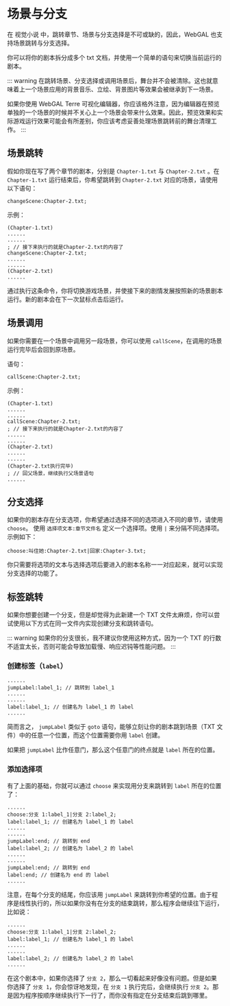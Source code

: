 # 场景与分支

在 视觉小说 中，跳转章节、场景与分支选择是不可或缺的，因此，WebGAL 也支持场景跳转与分支选择。

你可以将你的剧本拆分成多个 txt 文档，并使用一个简单的语句来切换当前运行的剧本。

::: warning
在跳转场景、分支选择或调用场景后，舞台并不会被清除。这也就意味着上一个场景应用的背景音乐、立绘、背景图片等效果会被继承到下一场景。

如果你使用 WebGAL Terre 可视化编辑器，你应该格外注意，因为编辑器在预览单独的一个场景的时候并不关心上一个场景会带来什么效果。因此，预览效果和实际游戏运行效果可能会有所差别，你应该考虑妥善处理场景跳转前的舞台清理工作。
:::

## 场景跳转

假如你现在写了两个章节的剧本，分别是 `Chapter-1.txt` 与 `Chapter-2.txt` 。在 `Chapter-1.txt` 运行结束后，你希望跳转到 `Chapter-2.txt` 对应的场景，请使用以下语句：

``` ws
changeScene:Chapter-2.txt;
```

示例：

``` ws
(Chapter-1.txt)
......
......
; // 接下来执行的就是Chapter-2.txt的内容了
changeScene:Chapter-2.txt;
......
......
(Chapter-2.txt)
......
```

通过执行这条命令，你将切换游戏场景，并使接下来的剧情发展按照新的场景剧本运行。新的剧本会在下一次鼠标点击后运行。

## 场景调用

如果你需要在一个场景中调用另一段场景，你可以使用 `callScene`，在调用的场景运行完毕后会回到原场景。

语句：

``` ws
callScene:Chapter-2.txt;
```

示例：

``` ws
(Chapter-1.txt)
......
......
callScene:Chapter-2.txt;
; // 接下来执行的就是Chapter-2.txt的内容了
......
......
(Chapter-2.txt)
......
......
(Chapter-2.txt执行完毕)
; // 回父场景，继续执行父场景语句
......
```

## 分支选择

如果你的剧本存在分支选项，你希望通过选择不同的选项进入不同的章节，请使用 `choose`。
使用 `选择项文本:章节文件名` 定义一个选择项。使用 `|` 来分隔不同选择项。示例如下：

``` ws
choose:叫住她:Chapter-2.txt|回家:Chapter-3.txt;
```

你只需要将选项的文本与选择选项后要进入的剧本名称一一对应起来，就可以实现分支选择的功能了。

## 标签跳转

如果你想要创建一个分支，但是却觉得为此新建一个 TXT 文件太麻烦，你可以尝试使用以下方式在同一文件内实现创建分支和跳转语句。

::: warning
如果你的分支很长，我不建议你使用这种方式，因为一个 TXT 的行数不适宜太长，否则可能会导致加载慢、响应迟钝等性能问题。
:::

### 创建标签（`label`）

``` ws
......
jumpLabel:label_1; // 跳转到 label_1
......
......
label:label_1; // 创建名为 label_1 的 label
......
```

简而言之， `jumpLabel` 类似于 `goto` 语句，能够立刻让你的剧本跳到场景（TXT 文件）中的任意一个位置，而这个位置需要你用 `label` 创建。

如果把 `jumpLabel` 比作任意门，那么这个任意门的终点就是 `label` 所在的位置。

### 添加选择项

有了上面的基础，你就可以通过 `choose` 来实现用分支来跳转到 `label` 所在的位置了：

``` ws
......
choose:分支 1:label_1|分支 2:label_2;
label:label_1; // 创建名为 label_1 的 label
......
......
jumpLabel:end; // 跳转到 end
label:label_2; // 创建名为 label_2 的 label
......
......
jumpLabel:end; // 跳转到 end
label:end; // 创建名为 end 的 label
......
```

注意，在每个分支的结尾，你应该用 `jumpLabel` 来跳转到你希望的位置。由于程序是线性执行的，所以如果你没有在分支的结束跳转，那么程序会继续往下运行，比如说：

``` ws
......
choose:分支 1:label_1|分支 2:label_2;
label:label_1; // 创建名为 label_1 的 label
......
......
label:label_2; // 创建名为 label_2 的 label
......
```

在这个剧本中，如果你选择了 `分支 2`，那么一切看起来好像没有问题。但是如果你选择了 `分支 1`，你会惊讶地发现，在 `分支 1` 执行完后，会继续执行 `分支 2`。那是因为程序按顺序继续执行下一行了，而你没有指定在分支结束后跳到哪里。
